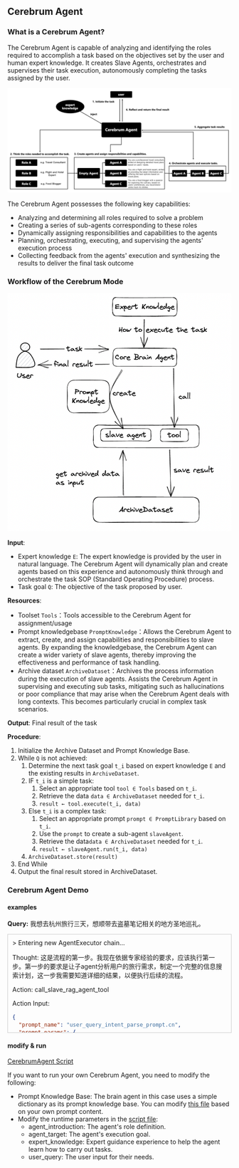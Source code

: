 ## Cerebrum Agent

### What is a Cerebrum Agent?
The Cerebrum Agent is capable of analyzing and identifying the roles required to accomplish a task based on the objectives set by the user and human expert knowledge. It creates Slave Agents, orchestrates and supervises their task execution, autonomously completing the tasks assigned by the user.

![cerebrum mode](../../_picture/cerebrum_brain_struct_en.png)

The Cerebrum Agent possesses the following key capabilities:

- Analyzing and determining all roles required to solve a problem
- Creating a series of sub-agents corresponding to these roles
- Dynamically assigning responsibilities and capabilities to the agents
- Planning, orchestrating, executing, and supervising the agents' execution process
- Collecting feedback from the agents' execution and synthesizing the results to deliver the final task outcome

### Workflow of the Cerebrum Mode

![cerebrum mode](../../_picture/cerebrum_brain_struct.png)

**Input**: 
- Expert knowledge `E`: The expert knowledge is provided by the user in natural language. The Cerebrum Agent will dynamically plan and create agents based on this experience and autonomously think through and orchestrate the task SOP (Standard Operating Procedure) process.
- Task goal `Q`: The objective of the task proposed by user.

**Resources**:  
- Toolset `Tools`：Tools accessible to the Cerebrum Agent for assignment/usage
- Prompt knowledgebase `PromptKnowledge`：Allows the Cerebrum Agent to extract, create, and assign capabilities and responsibilities to slave agents. By expanding the knowledgebase, the Cerebrum Agent can create a wider variety of slave agents, thereby improving the effectiveness and performance of task handling.
- Archive dataset `ArchiveDataset`：Archives the process information during the execution of slave agents. Assists the Cerebrum Agent in supervising and executing sub tasks, mitigating such as hallucinations or poor compliance that may arise when the Cerebrum Agent deals with long contexts. This becomes particularly crucial in complex task scenarios.

**Output**: Final result of the task


**Procedure**:

1. Initialize the Archive Dataset and Prompt Knowledge Base.
2. While `Q` is not achieved:
   1. Determine the next task goal `t_i` based on expert knowledge `E` and the existing results in `ArchiveDataset`.
   2. IF `t_i` is a simple task:
      1. Select an appropriate tool `tool ∈ Tools` based on `t_i`.
      2. Retrieve the data `data ∈ ArchiveDataset` needed for `t_i`.
      2. `result ← tool.execute(t_i, data)`
   3. Else `t_i` is a complex task:
      1. Select an appropriate prompt `prompt ∈ PromptLibrary` based on `t_i`.
      2. Use the `prompt` to create a sub-agent `slaveAgent`.
      3. Retrieve the data`data ∈ ArchiveDataset` needed for `t_i`.
      4. `result ← slaveAgent.run(t_i, data)`
   4. `ArchiveDataset.store(result)`
3. End While
4. Output the final result stored in ArchiveDataset.


### Cerebrum Agent Demo
#### examples
**Query:** 我想去杭州旅行三天，想顺带去盗墓笔记相关的地方圣地巡礼。
<div style="max-height: 200px; overflow-y: scroll; border: 1px solid #ccc; padding: 10px;">
> Entering new AgentExecutor chain...  

Thought: 这是流程的第一步。我现在依据专家经验的要求，应该执行第一步。第一步的要求是让子agent分析用户的旅行需求，制定一个完整的信息搜索计划，这一步我需要知道详细的结果，以便执行后续的流程。

Action: call_slave_rag_agent_tool

Action Input: 
```json
{
  "prompt_name": "user_query_intent_parse_prompt.cn",
  "prompt_params": {
    "user_query": "我想去杭州旅行三天，想顺带去盗墓笔记相关的地方圣地巡礼"
  },
  "save_params": {
    "name": "TravelIntentAnalysis",
    "description": "分析用户的旅行需求，包括目的地、时间、兴趣点等",
    "full_return": true
  }
}
```
1. 收集杭州地区的住宿信息，特别关注靠近“盗墓笔记”相关地点的酒店或民宿，同时了解这些住宿设施是否提供特色主题房间。
2. 收集与“盗墓笔记”相关的杭州旅游景点和活动信息，包括小说中提到的具体位置、周边环境以及是否有组织的粉丝活动或主题游。
3. 收集杭州当地的美食信息，特别是那些具有地方特色的菜肴，同时留意是否有与“盗墓笔记”文化相关的特色餐馆或小吃。

Thought: 我已经执行了专家经验的第一步。我现在依据专家经验和上一步的结果应该执行第二步，第二步的要求是根据第一步的结果调用工具搜索相关的信息，这一步需要多次执行，直到我完成了信息搜索计划中的所有流程。但我不需要知道工具详细的执行结果。我现在要使用一个工具google_search_with_archive_tool, 不允许回答Final Answer。

Action: google_search_with_archive_tool

Action Input: 
```json
{
  "query": "杭州 盗墓笔记 圣地巡礼",
  "save_params": {
    "name": "HangzhouTombRaiderSites",
    "description": "关于杭州与《盗墓笔记》相关的旅游景点和活动信息",
    "full_return": false
  }
}
```
The task is complete, you may proceed to the next step.

Thought: 我已经执行了专家经验的第二步的一部分。我现在依据专家经验和上一步的结果应该继续执行第二步，即根据第一步的结果调用工具搜索相关的信息，这一步需要多次执行，直到我完成了信息搜索计划中的所有流程。但我不需要知道工具详细的执行结果。我现在要使用一个工具google_search_with_archive_tool, 不允许回答Final Answer。
Action: google_search_with_archive_tool
Action Input: 
```json
{
  "query": "杭州 住宿 靠近 盗墓笔记 地点",
  "save_params": {
    "name": "HangzhouAccommodationNearTombRaiderSites",
    "description": "关于杭州靠近《盗墓笔记》相关地点的住宿信息",
    "full_return": false
  }
}
```
The task is complete, you may proceed to the next step.

Thought: 我已经执行了专家经验的第二步的一部分。我现在依据专家经验和上一步的结果应该继续执行第二步，即根据第一步的结果调用工具搜索相关的信息，这一步需要多次执行，直到我完成了信息搜索计划中的所有流程。但我不需要知道工具详细的执行结果。我现在要使用一个工具google_search_with_archive_tool, 不允许回答Final Answer。
Action: google_search_with_archive_tool
Action Input: 
```json
{
  "query": "杭州 美食 特色餐馆 盗墓笔记",
  "save_params": {
    "name": "HangzhouCuisineAndTombRaiderThemeRestaurants",
    "description": "关于杭州的特色美食及与《盗墓笔记》相关的主题餐馆信息",
    "full_return": false
  }
}
```

The task is complete, you may proceed to the next step.

Thought: 我已经完成了专家经验的第二步，即根据第一步的结果调用了工具搜索相关信息，包括杭州与《盗墓笔记》相关的旅游景点和活动信息、靠近《盗墓笔记》相关地点的住宿信息、以及杭州的特色美食及与《盗墓笔记》相关的主题餐馆信息。现在，依据专家经验的要求，我应该执行第三步，让子agent根据第二步中搜集到的所有信息制定一份完整的旅行计划。
Action: call_slave_rag_agent_tool
Action Input: 
```json
{
  "prompt_name": "tour_plan_prompt.cn",
  "prompt_params": {
    "user_query": "我想去杭州旅行三天，想顺带去盗墓笔记相关的地方圣地巡礼",
    "search_result": [
      "$#{HangzhouTombRaiderSites}",
      "$#{HangzhouAccommodationNearTombRaiderSites}",
      "$#{HangzhouCuisineAndTombRaiderThemeRestaurants}"
    ]
  },
  "save_params": {
    "name": "HangzhouTourPlan",
    "description": "根据用户需求定制的杭州三日游旅行计划，包括与《盗墓笔记》相关的景点、住宿和餐饮推荐",
    "full_return": true
  }
}
```
### 杭州盗墓笔记圣地巡礼三日游

**行程亮点**：这次旅行将带你走进《盗墓笔记》的世界，探访与小说中场景相似的真实地点，同时享受杭州的自然风光与美食。

#### 第一天
- **上午**
  - **8:00-9:00**：从您的出发地前往杭州，预计到达时间为上午9点左右。
  - **9:30-11:30**：参观**雷峰塔**，这里是《盗墓笔记》中提到的一个重要地点。雷峰塔不仅有着丰富的历史文化背景，其内部还藏有许多与小说相关的展览。
- **中午**
  - **12:00-13:30**：在附近的**楼外楼**享用午餐，这家餐厅以杭帮菜著称，您可以尝试一下东坡肉等经典菜肴。
- **下午**
  - **14:00-16:00**：前往**灵隐寺**，这里被认为是小说中“九门”之一的所在地。灵隐寺不仅是杭州著名的佛教寺庙，其周围的自然景观也非常美丽。
- **晚上**
  - **17:00-18:30**：入住位于**西湖边的酒店**，如**杭州西湖国宾馆**，这里交通便利，距离多个景点都很近。
  - **19:00-21:00**：晚餐推荐前往**张生记**，这是一家以《盗墓笔记》为主题的餐厅，不仅菜品丰富，店内装饰也充满了小说元素。

#### 第二天
- **上午**
  - **8:30-10:30**：前往**六和塔**，这里也是《盗墓笔记》中提到的一个重要地点。六和塔建于北宋时期，是杭州的标志性建筑之一。
- **中午**
  - **11:00-12:30**：在**知味观**享用午餐，这家餐厅以传统杭帮菜为主，您可以品尝到各种地道的杭州美食。
- **下午**
  - **13:30-15:30**：参观**西溪湿地公园**，这里被一些粉丝认为是小说中的“西沙之眼”。西溪湿地是一个自然保护区，环境优美，非常适合散步和拍照。
- **晚上**
  - **17:00-18:30**：返回酒店休息，准备晚上的活动。
  - **19:00-21:00**：晚餐推荐前往**湖滨银泰in77**内的**绿茶餐厅**，这里不仅可以品尝到美味的杭帮菜，还可以欣赏到西湖的美景。

#### 第三天
- **上午**
  - **8:30-10:30**：前往**钱塘江大桥**，这里被认为是小说中“铁索桥”的原型。钱塘江大桥是一座历史悠久的桥梁，可以在这里感受历史的沧桑。
- **中午**
  - **11:00-12:30**：在**外婆家**享用午餐，这家餐厅以家常菜为主，口味清淡，适合结束旅行前的最后一餐。
- **下午**
  - **13:30-15:30**：参观**宋城景区**，虽然这里不是《盗墓笔记》的直接取景地，但其古色古香的建筑和表演项目可以让您更好地体验宋代的文化氛围。
- **晚上**
  - **16:00-18:00**：返回酒店整理行李，准备返程。
  - **19:00**：从酒店出发，返回您的出发地。

希望这次旅行能让您充分感受到《盗墓笔记》的魅力，同时也能享受到杭州的美丽风光和美食。预祝您旅途愉快！

Thought: 我刚才完成了专家经验的第三步，这是专家经验的最后一步。我已经执行完专家经验中的所有步骤，可以结束流程了。
Final Answer: 结束

> Finished chain.
</div>

#### modify & run
[CerebrumAgent Script](../../../../examples/sample_apps/cerebrum_agent_app/intelligence/test/run_cerebrum_agent.py)

If you want to run your own Cerebrum Agent, you need to modify the following:
- Prompt Knowledge Base: The brain agent in this case uses a simple dictionary as its prompt knowledge base. You can modify [this file](../../../../examples/sample_apps/cerebrum_agent_app/intelligence/agentic/prompt/demo_prompt_knowledge.py) based on your own prompt content.
- Modify the runtime parameters in the [script file](../../../../examples/sample_apps/cerebrum_agent_app/intelligence/test/run_cerebrum_agent.py):
  - agent_introduction: The agent's role definition.
  - agent_target: The agent's execution goal.
  - expert_knowledge: Expert guidance experience to help the agent learn how to carry out tasks.
  - user_query: The user input for their needs.